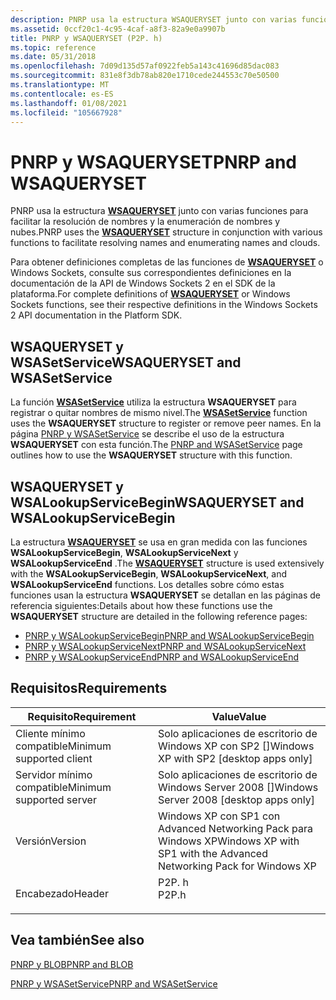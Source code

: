 ```yaml
---
description: PNRP usa la estructura WSAQUERYSET junto con varias funciones para facilitar la resolución de nombres y la enumeración de nombres y nubes.
ms.assetid: 0ccf20c1-4c95-4caf-a8f3-82a9e0a9907b
title: PNRP y WSAQUERYSET (P2P. h)
ms.topic: reference
ms.date: 05/31/2018
ms.openlocfilehash: 7d09d135d57af0922feb5a143c41696d85dac083
ms.sourcegitcommit: 831e8f3db78ab820e1710cede244553c70e50500
ms.translationtype: MT
ms.contentlocale: es-ES
ms.lasthandoff: 01/08/2021
ms.locfileid: "105667928"
---
```

# <a name="pnrp-and-wsaqueryset"></a><span data-ttu-id="c92b5-103">PNRP y WSAQUERYSET</span><span class="sxs-lookup"><span data-stu-id="c92b5-103">PNRP and WSAQUERYSET</span></span>

<span data-ttu-id="c92b5-104">PNRP usa la estructura [**WSAQUERYSET**](winsock-nsp-reference-links.md) junto con varias funciones para facilitar la resolución de nombres y la enumeración de nombres y nubes.</span><span class="sxs-lookup"><span data-stu-id="c92b5-104">PNRP uses the [**WSAQUERYSET**](winsock-nsp-reference-links.md) structure in conjunction with various functions to facilitate resolving names and enumerating names and clouds.</span></span>

<span data-ttu-id="c92b5-105">Para obtener definiciones completas de las funciones de [**WSAQUERYSET**](winsock-nsp-reference-links.md) o Windows Sockets, consulte sus correspondientes definiciones en la documentación de la API de Windows Sockets 2 en el SDK de la plataforma.</span><span class="sxs-lookup"><span data-stu-id="c92b5-105">For complete definitions of [**WSAQUERYSET**](winsock-nsp-reference-links.md) or Windows Sockets functions, see their respective definitions in the Windows Sockets 2 API documentation in the Platform SDK.</span></span>

## <a name="wsaqueryset-and-wsasetservice"></a><span data-ttu-id="c92b5-106">WSAQUERYSET y WSASetService</span><span class="sxs-lookup"><span data-stu-id="c92b5-106">WSAQUERYSET and WSASetService</span></span>

<span data-ttu-id="c92b5-107">La función [**WSASetService**](winsock-nsp-reference-links.md) utiliza la estructura **WSAQUERYSET** para registrar o quitar nombres de mismo nivel.</span><span class="sxs-lookup"><span data-stu-id="c92b5-107">The [**WSASetService**](winsock-nsp-reference-links.md) function uses the **WSAQUERYSET** structure to register or remove peer names.</span></span> <span data-ttu-id="c92b5-108">En la página [PNRP y WSASetService](pnrp-and-wsasetservice.md) se describe el uso de la estructura **WSAQUERYSET** con esta función.</span><span class="sxs-lookup"><span data-stu-id="c92b5-108">The [PNRP and WSASetService](pnrp-and-wsasetservice.md) page outlines how to use the **WSAQUERYSET** structure with this function.</span></span>

## <a name="wsaqueryset-and-wsalookupservicebegin"></a><span data-ttu-id="c92b5-109">WSAQUERYSET y WSALookupServiceBegin</span><span class="sxs-lookup"><span data-stu-id="c92b5-109">WSAQUERYSET and WSALookupServiceBegin</span></span>

<span data-ttu-id="c92b5-110">La estructura [**WSAQUERYSET**](winsock-nsp-reference-links.md) se usa en gran medida con las funciones **WSALookupServiceBegin**, **WSALookupServiceNext** y **WSALookupServiceEnd** .</span><span class="sxs-lookup"><span data-stu-id="c92b5-110">The [**WSAQUERYSET**](winsock-nsp-reference-links.md) structure is used extensively with the **WSALookupServiceBegin**, **WSALookupServiceNext**, and **WSALookupServiceEnd** functions.</span></span> <span data-ttu-id="c92b5-111">Los detalles sobre cómo estas funciones usan la estructura **WSAQUERYSET** se detallan en las páginas de referencia siguientes:</span><span class="sxs-lookup"><span data-stu-id="c92b5-111">Details about how these functions use the **WSAQUERYSET** structure are detailed in the following reference pages:</span></span>

-   [<span data-ttu-id="c92b5-112">PNRP y WSALookupServiceBegin</span><span class="sxs-lookup"><span data-stu-id="c92b5-112">PNRP and WSALookupServiceBegin</span></span>](pnrp-and-wsalookupservicebegin.md)
-   [<span data-ttu-id="c92b5-113">PNRP y WSALookupServiceNext</span><span class="sxs-lookup"><span data-stu-id="c92b5-113">PNRP and WSALookupServiceNext</span></span>](pnrp-and-wsalookupservicenext.md)
-   [<span data-ttu-id="c92b5-114">PNRP y WSALookupServiceEnd</span><span class="sxs-lookup"><span data-stu-id="c92b5-114">PNRP and WSALookupServiceEnd</span></span>](pnrp-and-wsalookupserviceend.md)

## <a name="requirements"></a><span data-ttu-id="c92b5-115">Requisitos</span><span class="sxs-lookup"><span data-stu-id="c92b5-115">Requirements</span></span>



| <span data-ttu-id="c92b5-116">Requisito</span><span class="sxs-lookup"><span data-stu-id="c92b5-116">Requirement</span></span> | <span data-ttu-id="c92b5-117">Value</span><span class="sxs-lookup"><span data-stu-id="c92b5-117">Value</span></span> |
|-------------------------------------|----------------------------------------------------------------------------------|
| <span data-ttu-id="c92b5-118">Cliente mínimo compatible</span><span class="sxs-lookup"><span data-stu-id="c92b5-118">Minimum supported client</span></span><br/> | <span data-ttu-id="c92b5-119">Solo aplicaciones de escritorio de Windows XP con SP2 \[\]</span><span class="sxs-lookup"><span data-stu-id="c92b5-119">Windows XP with SP2 \[desktop apps only\]</span></span><br/>                             |
| <span data-ttu-id="c92b5-120">Servidor mínimo compatible</span><span class="sxs-lookup"><span data-stu-id="c92b5-120">Minimum supported server</span></span><br/> | <span data-ttu-id="c92b5-121">Solo aplicaciones de escritorio de Windows Server 2008 \[\]</span><span class="sxs-lookup"><span data-stu-id="c92b5-121">Windows Server 2008 \[desktop apps only\]</span></span><br/>                             |
| <span data-ttu-id="c92b5-122">Versión</span><span class="sxs-lookup"><span data-stu-id="c92b5-122">Version</span></span><br/>                  | <span data-ttu-id="c92b5-123">Windows XP con SP1 con Advanced Networking Pack para Windows XP</span><span class="sxs-lookup"><span data-stu-id="c92b5-123">Windows XP with SP1 with the Advanced Networking Pack for Windows XP</span></span><br/>  |
| <span data-ttu-id="c92b5-124">Encabezado</span><span class="sxs-lookup"><span data-stu-id="c92b5-124">Header</span></span><br/>                   | <dl> <span data-ttu-id="c92b5-125"><dt>P2P. h</dt></span><span class="sxs-lookup"><span data-stu-id="c92b5-125"><dt>P2P.h</dt></span></span> </dl> |



## <a name="see-also"></a><span data-ttu-id="c92b5-126">Vea también</span><span class="sxs-lookup"><span data-stu-id="c92b5-126">See also</span></span>

<dl> <dt>

[<span data-ttu-id="c92b5-127">PNRP y BLOB</span><span class="sxs-lookup"><span data-stu-id="c92b5-127">PNRP and BLOB</span></span>](pnrp-and-blob.md)
</dt> <dt>

[<span data-ttu-id="c92b5-128">PNRP y WSASetService</span><span class="sxs-lookup"><span data-stu-id="c92b5-128">PNRP and WSASetService</span></span>](pnrp-and-wsasetservice.md)
</dt> </dl>

 

 




